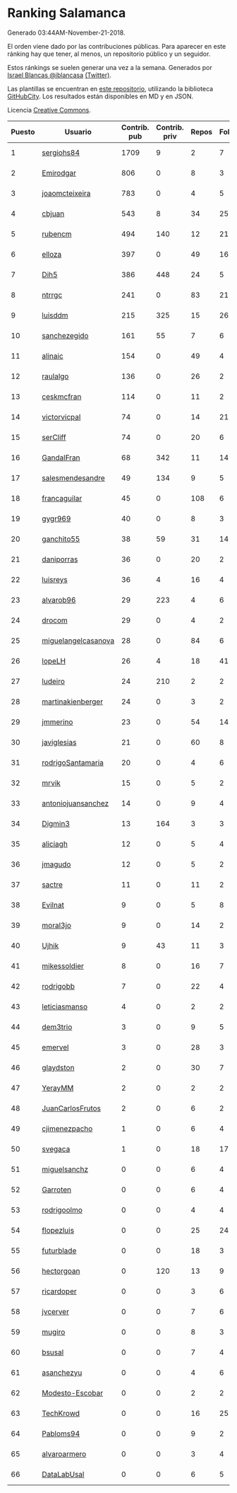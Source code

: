 # Ranking Salamanca

Generado 03:44AM-November-21-2018.

El orden viene dado por las contribuciones públicas. Para aparecer en este ránking hay que tener, al menos, un repositorio público y un seguidor.

Estos ránkings se suelen generar una vez a la semana. Generados por [Israel Blancas @iblancasa](https://github.com/iblancasa/) [(Twitter)](https://twitter.com/iblancasa).

Las plantillas se encuentran en [este repositorio](https://github.com/iblancasa/GH-Spanish-Ranking), utilizando la biblioteca [GitHubCity](https://github.com/iblancasa/GitHubCity). Los resultados están disponibles en MD y en JSON.

Licencia [Creative Commons](https://creativecommons.org/licenses/by/4.0/).

| Puesto   |  Usuario  | Contrib. pub | Contrib. priv |Repos| Followers | Desde |  Avatar  |
|----------|-----------|--------------|---------------|-----|-----------|-------|----------|
|1|[sergiohs84](https://github.com/sergiohs84)|1709|9|2|7|2015-03-28|![sergiohs84]()|
|2|[Emirodgar](https://github.com/Emirodgar)|806|0|8|3|2013-04-30|![Emirodgar]()|
|3|[joaomcteixeira](https://github.com/joaomcteixeira)|783|0|4|5|2012-11-27|![joaomcteixeira]()|
|4|[cbjuan](https://github.com/cbjuan)|543|8|34|25|2012-12-01|![cbjuan]()|
|5|[rubencm](https://github.com/rubencm)|494|140|12|21|2011-06-29|![rubencm]()|
|6|[elloza](https://github.com/elloza)|397|0|49|16|2015-02-24|![elloza]()|
|7|[Dih5](https://github.com/Dih5)|386|448|24|5|2015-04-22|![Dih5]()|
|8|[ntrrgc](https://github.com/ntrrgc)|241|0|83|21|2011-08-24|![ntrrgc]()|
|9|[luisddm](https://github.com/luisddm)|215|325|15|26|2012-12-06|![luisddm]()|
|10|[sanchezegido](https://github.com/sanchezegido)|161|55|7|6|2015-11-08|![sanchezegido]()|
|11|[alinaic](https://github.com/alinaic)|154|0|49|4|2018-03-16|![alinaic]()|
|12|[raulalgo](https://github.com/raulalgo)|136|0|26|2|2014-07-03|![raulalgo]()|
|13|[ceskmcfran](https://github.com/ceskmcfran)|114|0|11|2|2017-05-11|![ceskmcfran]()|
|14|[victorvicpal](https://github.com/victorvicpal)|74|0|14|21|2014-12-02|![victorvicpal]()|
|15|[serCliff](https://github.com/serCliff)|74|0|20|6|2015-07-27|![serCliff]()|
|16|[GandalFran](https://github.com/GandalFran)|68|342|11|14|2017-07-07|![GandalFran]()|
|17|[salesmendesandre](https://github.com/salesmendesandre)|49|134|9|5|2016-04-03|![salesmendesandre]()|
|18|[francaguilar](https://github.com/francaguilar)|45|0|108|6|2015-03-19|![francaguilar]()|
|19|[gygr969](https://github.com/gygr969)|40|0|8|3|2015-11-14|![gygr969]()|
|20|[ganchito55](https://github.com/ganchito55)|38|59|31|14|2013-06-17|![ganchito55]()|
|21|[daniporras](https://github.com/daniporras)|36|0|20|2|2012-05-12|![daniporras]()|
|22|[luisreys](https://github.com/luisreys)|36|4|16|4|2015-11-18|![luisreys]()|
|23|[alvarob96](https://github.com/alvarob96)|29|223|4|6|2018-02-23|![alvarob96]()|
|24|[drocom](https://github.com/drocom)|29|0|4|2|2017-10-05|![drocom]()|
|25|[miguelangelcasanova](https://github.com/miguelangelcasanova)|28|0|84|6|2011-04-02|![miguelangelcasanova]()|
|26|[lopeLH](https://github.com/lopeLH)|26|4|18|41|2014-04-29|![lopeLH]()|
|27|[ludeiro](https://github.com/ludeiro)|24|210|2|2|2018-02-05|![ludeiro]()|
|28|[martinakienberger](https://github.com/martinakienberger)|24|0|3|2|2018-01-19|![martinakienberger]()|
|29|[jmmerino](https://github.com/jmmerino)|23|0|54|14|2011-10-26|![jmmerino]()|
|30|[javiglesias](https://github.com/javiglesias)|21|0|60|8|2014-10-06|![javiglesias]()|
|31|[rodrigoSantamaria](https://github.com/rodrigoSantamaria)|20|0|4|6|2012-04-02|![rodrigoSantamaria]()|
|32|[mrvik](https://github.com/mrvik)|15|0|5|2|2016-04-23|![mrvik]()|
|33|[antoniojuansanchez](https://github.com/antoniojuansanchez)|14|0|9|4|2013-10-01|![antoniojuansanchez]()|
|34|[Digmin3](https://github.com/Digmin3)|13|164|3|3|2014-06-01|![Digmin3]()|
|35|[aliciagh](https://github.com/aliciagh)|12|0|5|4|2012-01-12|![aliciagh]()|
|36|[jmagudo](https://github.com/jmagudo)|12|0|5|2|2015-10-29|![jmagudo]()|
|37|[sactre](https://github.com/sactre)|11|0|11|2|2012-03-11|![sactre]()|
|38|[Evilnat](https://github.com/Evilnat)|9|0|5|8|2011-01-12|![Evilnat]()|
|39|[moral3jo](https://github.com/moral3jo)|9|0|14|2|2010-12-15|![moral3jo]()|
|40|[Ujhik](https://github.com/Ujhik)|9|43|11|3|2017-03-07|![Ujhik]()|
|41|[mikessoldier](https://github.com/mikessoldier)|8|0|16|7|2013-10-23|![mikessoldier]()|
|42|[rodrigobb](https://github.com/rodrigobb)|7|0|22|4|2012-04-12|![rodrigobb]()|
|43|[leticiasmanso](https://github.com/leticiasmanso)|4|0|2|2|2014-12-09|![leticiasmanso]()|
|44|[dem3trio](https://github.com/dem3trio)|3|0|9|5|2011-05-05|![dem3trio]()|
|45|[emervel](https://github.com/emervel)|3|0|28|3|2014-05-11|![emervel]()|
|46|[glaydston](https://github.com/glaydston)|2|0|30|7|2012-08-11|![glaydston]()|
|47|[YerayMM](https://github.com/YerayMM)|2|0|2|2|2015-07-27|![YerayMM]()|
|48|[JuanCarlosFrutos](https://github.com/JuanCarlosFrutos)|2|0|6|2|2017-02-23|![JuanCarlosFrutos]()|
|49|[cjimenezpacho](https://github.com/cjimenezpacho)|1|0|6|4|2012-09-26|![cjimenezpacho]()|
|50|[svegaca](https://github.com/svegaca)|1|0|18|17|2010-02-03|![svegaca]()|
|51|[miguelsanchz](https://github.com/miguelsanchz)|0|0|6|4|2012-07-10|![miguelsanchz]()|
|52|[Garroten](https://github.com/Garroten)|0|0|6|4|2008-05-04|![Garroten]()|
|53|[rodrigoolmo](https://github.com/rodrigoolmo)|0|0|4|4|2011-04-09|![rodrigoolmo]()|
|54|[flopezluis](https://github.com/flopezluis)|0|0|25|24|2010-11-01|![flopezluis]()|
|55|[futurblade](https://github.com/futurblade)|0|0|18|3|2012-10-03|![futurblade]()|
|56|[hectorgoan](https://github.com/hectorgoan)|0|120|13|9|2013-08-12|![hectorgoan]()|
|57|[ricardoper](https://github.com/ricardoper)|0|0|3|6|2013-08-04|![ricardoper]()|
|58|[jvcerver](https://github.com/jvcerver)|0|0|7|6|2013-10-22|![jvcerver]()|
|59|[mugiro](https://github.com/mugiro)|0|0|8|3|2013-09-18|![mugiro]()|
|60|[bsusal](https://github.com/bsusal)|0|0|7|4|2014-02-26|![bsusal]()|
|61|[asanchezyu](https://github.com/asanchezyu)|0|0|4|6|2014-05-13|![asanchezyu]()|
|62|[Modesto-Escobar](https://github.com/Modesto-Escobar)|0|0|2|2|2014-09-21|![Modesto-Escobar]()|
|63|[TechKrowd](https://github.com/TechKrowd)|0|0|16|25|2015-10-10|![TechKrowd]()|
|64|[Pabloms94](https://github.com/Pabloms94)|0|0|9|2|2016-02-11|![Pabloms94]()|
|65|[alvaroarmero](https://github.com/alvaroarmero)|0|0|3|4|2016-01-22|![alvaroarmero]()|
|66|[DataLabUsal](https://github.com/DataLabUsal)|0|0|6|5|2016-05-18|![DataLabUsal]()|
